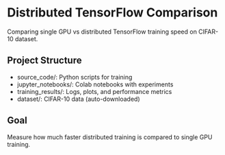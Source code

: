 # Distributed TensorFlow Comparison
Comparing single GPU vs distributed TensorFlow training speed on CIFAR-10 dataset.

## Project Structure
- source_code/: Python scripts for training
- jupyter_notebooks/: Colab notebooks with experiments
- training_results/: Logs, plots, and performance metrics
- dataset/: CIFAR-10 data (auto-downloaded)

## Goal
Measure how much faster distributed training is compared to single GPU training.
